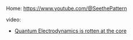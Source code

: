 Home: https://www.youtube.com/@SeethePattern

video:
- [Quantum Electrodynamics is rotten at the core](https://youtu.be/xaC_aKqjCXU)
